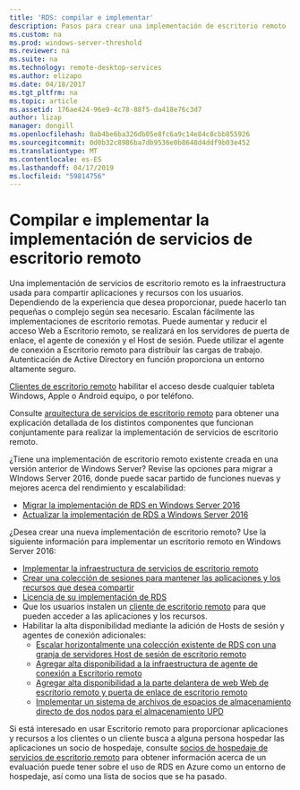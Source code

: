 ```yaml
---
title: 'RDS: compilar e implementar'
description: Pasos para crear una implementación de escritorio remoto
ms.custom: na
ms.prod: windows-server-threshold
ms.reviewer: na
ms.suite: na
ms.technology: remote-desktop-services
ms.author: elizapo
ms.date: 04/18/2017
ms.tgt_pltfrm: na
ms.topic: article
ms.assetid: 176ae424-96e9-4c78-88f5-da418e76c3d7
author: lizap
manager: dongill
ms.openlocfilehash: 0ab4be6ba326db05e8fc6a9c14e84c8cbb855926
ms.sourcegitcommit: 0d0b32c8986ba7db9536e0b8648d4ddf9b03e452
ms.translationtype: MT
ms.contentlocale: es-ES
ms.lasthandoff: 04/17/2019
ms.locfileid: "59814756"
---
```

# <a name="build-and-deploy-your-remote-desktop-services-deployment"></a>Compilar e implementar la implementación de servicios de escritorio remoto

Una implementación de servicios de escritorio remoto es la infraestructura usada para compartir aplicaciones y recursos con los usuarios. Dependiendo de la experiencia que desea proporcionar, puede hacerlo tan pequeñas o complejo según sea necesario. Escalan fácilmente las implementaciones de escritorio remotas. Puede aumentar y reducir el acceso Web a Escritorio remoto, se realizará en los servidores de puerta de enlace, el agente de conexión y el Host de sesión. Puede utilizar el agente de conexión a Escritorio remoto para distribuir las cargas de trabajo. Autenticación de Active Directory en función proporciona un entorno altamente seguro. 

[Clientes de escritorio remoto](clients\remote-desktop-clients.md) habilitar el acceso desde cualquier tableta Windows, Apple o Android equipo, o por teléfono.

Consulte [arquitectura de servicios de escritorio remoto](desktop-hosting-logical-architecture.md) para obtener una explicación detallada de los distintos componentes que funcionan conjuntamente para realizar la implementación de servicios de escritorio remoto.

¿Tiene una implementación de escritorio remoto existente creada en una versión anterior de Windows Server? Revise las opciones para migrar a WIndows Server 2016, donde puede sacar partido de funciones nuevas y mejores acerca del rendimiento y escalabilidad:

- [Migrar la implementación de RDS en Windows Server 2016](migrate-rds-role-services.md)
- [Actualizar la implementación de RDS a Windows Server 2016](upgrade-to-rds-2016.md)

¿Desea crear una nueva implementación de escritorio remoto? Use la siguiente información para implementar un escritorio remoto en Windows Server 2016:

- [Implementar la infraestructura de servicios de escritorio remoto](rds-deploy-infrastructure.md)
- [Crear una colección de sesiones para mantener las aplicaciones y los recursos que desea compartir](rds-create-collection.md)
- [Licencia de su implementación de RDS](rds-client-access-license.md)
- Que los usuarios instalen un [cliente de escritorio remoto](clients/remote-desktop-clients.md) para que pueden acceder a las aplicaciones y los recursos. 
- Habilitar la alta disponibilidad mediante la adición de Hosts de sesión y agentes de conexión adicionales:
   - [Escalar horizontalmente una colección existente de RDS con una granja de servidores Host de sesión de escritorio remoto](rds-scale-rdsh-farm.md)
   - [Agregar alta disponibilidad a la infraestructura de agente de conexión a Escritorio remoto](rds-connection-broker-cluster.md)
   - [Agregar alta disponibilidad a la parte delantera de web Web de escritorio remoto y puerta de enlace de escritorio remoto](rds-rdweb-gateway-ha.md)
   - [Implementar un sistema de archivos de espacios de almacenamiento directo de dos nodos para el almacenamiento UPD](rds-storage-spaces-direct-deployment.md)


Si está interesado en usar Escritorio remoto para proporcionar aplicaciones y recursos a los clientes o un cliente busca a alguna persona hospedar las aplicaciones un socio de hospedaje, consulte [socios de hospedaje de servicios de escritorio remoto](rds-hosting-partners.md) para obtener información acerca de un evaluación puede tener sobre el uso de RDS en Azure como un entorno de hospedaje, así como una lista de socios que se ha pasado.
